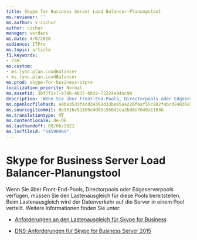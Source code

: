 ```yaml
---
title: Skype for Business Server Load Balancer-Planungstool
ms.reviewer: ''
ms.author: v-cichur
author: cichur
manager: serdars
ms.date: 4/8/2016
audience: ITPro
ms.topic: article
f1.keywords:
- CSH
ms.custom:
- ms.lync.plan.LoadBalancer
- ms.lync.plan.LoadBalancer
ms.prod: skype-for-business-itpro
localization_priority: Normal
ms.assetid: 3bf7f2c7-b79b-4b37-bb32-72324a94ac99
description: 'Wenn Sie über Front-End-Pools, Directorpools oder Edgeserverpools verfügen, müssen Sie den Lastenausgleich für diese Pools bereitstellen. Beim Lastenausgleich wird der Datenverkehr auf die Server in einem Pool verteilt. Weitere Informationen finden Sie unter:'
ms.openlocfilehash: a0be3533f4cd34392d33be65aa226f4af55c802f4bcd24035875e2904936764f
ms.sourcegitcommit: 0e9516c51105e4d89c550d2ea2bd8e7649a1163b
ms.translationtype: MT
ms.contentlocale: de-DE
ms.lasthandoff: 08/06/2021
ms.locfileid: "54590969"
---
```

# <a name="skype-for-business-server-load-balancer-planning-tool"></a>Skype for Business Server Load Balancer-Planungstool
 
Wenn Sie über Front-End-Pools, Directorpools oder Edgeserverpools verfügen, müssen Sie den Lastenausgleich für diese Pools bereitstellen. Beim Lastenausgleich wird der Datenverkehr auf die Server in einem Pool verteilt. Weitere Informationen finden Sie unter:
  
- [Anforderungen an den Lastenausgleich für Skype for Business](../../plan-your-deployment/network-requirements/load-balancing.md)
    
- [DNS-Anforderungen für Skype for Business Server 2015](../../plan-your-deployment/network-requirements/dns.md)
    